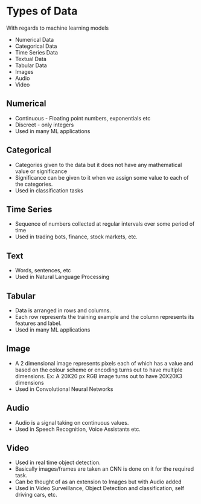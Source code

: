 # Types of Data

With regards to machine learning models

* Numerical Data
* Categorical Data
* Time Series Data
* Textual Data
* Tabular Data
* Images
* Audio
* Video

## Numerical

* Continuous - Floating point numbers, exponentials etc
* Discreet - only integers
* Used in many ML applications

## Categorical

* Categories given to the data but it does not have any mathematical value or significance
* Significance can be given to it when we assign some value to each of the categories.
* Used in classification tasks

## Time Series 
* Sequence of numbers collected at regular intervals over some period of time
* Used in trading bots, finance, stock markets, etc.

## Text
* Words, sentences, etc
* Used in Natural Language Processing

## Tabular

* Data is arranged in rows and columns.
* Each row represents the training example and the column represents its features and label.
* Used in many ML applications

## Image

* A 2 dimensional image represents pixels each of which has a value and based on the colour scheme or encoding turns out to have multiple dimensions. Ex: A 20X20 px RGB image turns out to have 20X20X3 dimensions 
* Used in Convolutional Neural Networks

## Audio

* Audio is a signal taking on continuous values.
* Used in Speech Recognition, Voice Assistants etc.

## Video

* Used in real time object detection.
* Basically images/frames are taken an CNN is done on it for the required task.
* Can be thought of as an extension to Images but with Audio added
* Used in Video Surveillance, Object Detection and classification, self driving cars, etc.

